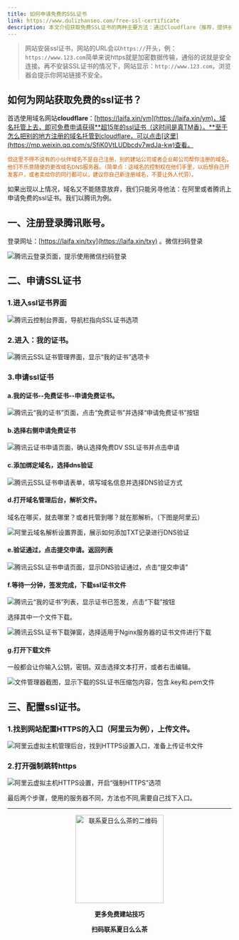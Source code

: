 ```yaml
---
title: 如何申请免费的SSL证书
link: https://www.dulizhanseo.com/free-ssl-certificate
description: 本文介绍获取免费SSL证书的两种主要方法：通过Cloudflare（推荐，提供长达15年证书）或腾讯云（适用于域名DNS无法修改的情况）。详细步骤指导如何在腾讯云申请、验证（DNS验证）并下载免费SSL证书，以及如何在服务器（以阿里云为例）配置并强制开启HTTPS。
---
```


> 网站安装ssl证书，网站的URL会以`https://`开头，例：`https://www.123.com`简单来说https就是加密数据传输，通俗的说就是安全连接。再不安装SSL证书的情况下，网站显示：`http://www.123.com`，浏览器会提示你网站链接不安全。

## 如何为网站获取免费的ssl证书？ 

首选使用域名网站**cloudflare**：[https://laifa.xin/ym](https://laifa.xin/ym)，域名托管上去，即可免费申请获得**超15年的ssl证书（这时间是真TM香）。**至于怎么把别的地方注册的域名托管到cloudflare，可以点击[这里](https://mp.weixin.qq.com/s/SfiK0VtLUDbcdv7wdJa-kw)查看。

<span style="color: #c75c00; font-size: 12px;">但这里不得不说有的小伙伴域名不是自己注册，别的建站公司或者企业邮公司帮你注册的域名，他们不乐意随便的更改域名DNS服务器。（简单点：这域名的控制权在他们手里，以后想自己开发客户，或者卖给你的同行都可以，建议你自己新注册域名，不要让外人代劳）。</span>

如果出现以上情况，域名又不能随意放弃，我们只能另寻他法：在阿里或者腾讯上申请免费的ssl证书。我们以腾讯为例。

## 一、注册登录腾讯账号。 

登录网址：[https://laifa.xin/txy](https://laifa.xin/txy) 。微信扫码登录

![腾讯云登录页面，提示使用微信扫码登录](https://cos.files.maozhishi.com/小书匠/1690963654242.png)

## 二、申请SSL证书 

### 1.进入ssl证书界面 

![腾讯云控制台界面，导航栏指向SSL证书选项](https://cos.files.maozhishi.com/小书匠/1690963654243.png)

### 2.进入：我的证书。 

![腾讯云SSL证书管理界面，显示“我的证书”选项卡](https://cos.files.maozhishi.com/小书匠/1690963654244.png)

### 3.申请ssl证书 

#### a.我的证书--免费证书--申请免费证书。 

![腾讯云“我的证书”页面，点击“免费证书”并选择“申请免费证书”按钮](https://cos.files.maozhishi.com/小书匠/1690963654245.png)

#### b.选择右侧申请免费证书 

![腾讯云证书申请页面，确认选择免费DV SSL证书并点击申请](https://cos.files.maozhishi.com/小书匠/1690963654246.png)

#### c.添加绑定域名，选择dns验证 

![腾讯云SSL证书申请表单，填写域名信息并选择DNS验证方式](https://cos.files.maozhishi.com/小书匠/1690963654247.png)

#### d.打开域名管理后台，解析文件。 

域名在哪买，就去哪里？或者托管到哪？就在那解析。（下图是阿里云）

![阿里云域名解析设置界面，展示如何添加TXT记录进行DNS验证](https://cos.files.maozhishi.com/小书匠/1690963654248.png)

#### e.验证通过，点击提交申请。返回列表 

![腾讯云SSL证书申请页面，显示DNS验证通过，点击“提交申请”](https://cos.files.maozhishi.com/小书匠/1690963654254.png)

#### f.等待一分钟，签发完成，下载ssl证书文件 

![腾讯云“我的证书”列表，显示证书已签发，点击“下载”按钮](https://cos.files.maozhishi.com/小书匠/1690963654255.png)

选择其中一个文件下载。

![腾讯云SSL证书下载弹窗，选择适用于Nginx服务器的证书文件进行下载](https://cos.files.maozhishi.com/小书匠/1690963654256.png)

#### g.打开下载文件 

一般都会让你输入公钥，密钥。双击选择文本打开，或者右击编辑。

![文件管理器截图，显示下载的SSL证书压缩包内容，包含.key和.pem文件](https://cos.files.maozhishi.com/小书匠/1690963654257.png)

## 三、配置ssl证书。 

### 1.找到网站配置HTTPS的入口（阿里云为例），上传文件。 

![阿里云虚拟主机管理后台，找到HTTPS设置入口，准备上传证书文件](https://cos.files.maozhishi.com/小书匠/1690963654258.png)

### 2.打开强制跳转https 

![阿里云虚拟主机HTTPS设置，开启“强制HTTPS”选项](https://cos.files.maozhishi.com/小书匠/1690963654259.png)

最后两个步骤，使用的服务器不同，方法也不同,需要自己找下入口。

---

<p style="text-align: center;"><img src="https://cos.files.maozhishi.com/public/attachments/lfx/1669111684413.png" width="198" alt="联系夏日么么茶的二维码" /></p>
<p style="text-align: center;"><strong>更多免费建站技巧</strong></p>
<p style="text-align: center;"><strong>扫码联系夏日么么茶</strong></p>
